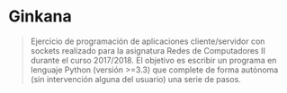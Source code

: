# Ginkana 
>Ejercicio de programación de aplicaciones cliente/servidor con sockets realizado para la asignatura Redes de Computadores II durante el curso 2017/2018. El objetivo es escribir un programa en lenguaje Python (versión >=3.3) que complete de forma autónoma (sin intervención alguna del usuario) una serie de pasos. 
